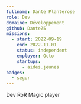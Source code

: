 ```yaml
---
fullname: Dante Planterose
role: Dev
domaine: Développement
github: DanteZ5
missions:
  - start: 2022-09-19
    end: 2022-11-01
    status: independent
    employer: Octo
    startups:
      - aides.jeunes
badges:
  - segur
---
```

Dev RoR Magic player